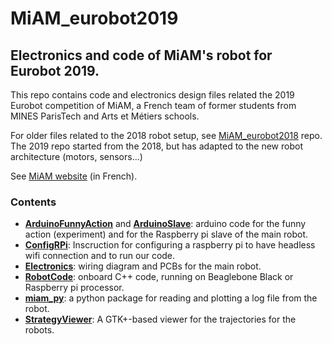 # MiAM_eurobot2019
## Electronics and code of MiAM's robot for Eurobot 2019.

This repo contains code and electronics design files related the 2019 Eurobot competition of MiAM,
a French team of former students from MINES ParisTech and Arts et Métiers schools.

For older files related to the 2018 robot setup, see [MiAM_eurobot2018](https://github.com/matthieuvigne/MiAM_eurobot2018) repo.
The 2019 repo started from the 2018, but has adapted to the new robot architecture (motors, sensors...)

See [MiAM website](https://www.miam-robotique.fr/) (in French).


### Contents
 - [**ArduinoFunnyAction**](./ArduinoFunnyAction) and [**ArduinoSlave**](./ArduinoSlave): arduino code for the funny action (experiment) and for the Raspberry pi slave
 of the main robot.
 - [**ConfigRPi**](./ConfigRPi): Inscruction for configuring a raspberry pi to have headless wifi connection and to run our code.
 - [**Electronics**](./Electronics): wiring diagram and PCBs for the main robot.
 - [**RobotCode**](./RobotCode): onboard C++ code, running on Beaglebone Black or Raspberry pi processor.
 - [**miam_py**](./miam_py): a python package for reading and plotting a log file from the robot.
 - [**StrategyViewer**](./StrategyViewer): A GTK+-based viewer for the trajectories for the robots.
